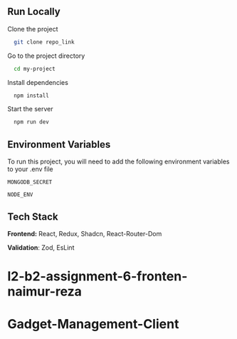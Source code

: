 ## Run Locally

Clone the project

```bash
  git clone repo_link
```

Go to the project directory

```bash
  cd my-project
```

Install dependencies

```bash
  npm install
```

Start the server

```bash
  npm run dev
```

## Environment Variables

To run this project, you will need to add the following environment variables to your .env file

`MONGODB_SECRET`

`NODE_ENV`

## Tech Stack

**Frontend:** React, Redux, Shadcn, React-Router-Dom

**Validation**: Zod, EsLint
# l2-b2-assignment-6-fronten-naimur-reza
# Gadget-Management-Client
